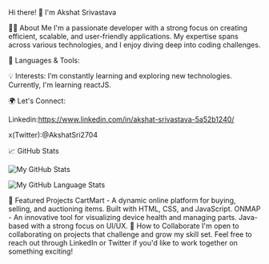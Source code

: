 Hi there! 👋 I'm Akshat Srivastava
<!-- Optional: Add a custom banner image -->

👨‍💻 About Me
I'm a passionate developer with a strong focus on creating efficient, scalable, and user-friendly applications. My expertise spans across various technologies, and I enjoy diving deep into coding challenges.

🌱 Languages & Tools:

💡 Interests:
I’m constantly learning and exploring new technologies. Currently, I'm learning reactJS.

🌍 Let's Connect:

Linkedin:https://www.linkedin.com/in/akshat-srivastava-5a52b1240/

x(Twitter):@AkshatSri2704

📈 GitHub Stats

![My GitHub Stats](https://github-readme-stats.vercel.app/api/?username=Akshat2711&count_private=true&theme=tokyonight&showicons=true)      

![My GitHub Language Stats](https://github-readme-stats.vercel.app/api/top-langs/?username=Akshat2711&langs_count=5&theme=tokyonight)





🌟 Featured Projects
CartMart - A dynamic online platform for buying, selling, and auctioning items. Built with HTML, CSS, and JavaScript.
ONMAP - An innovative tool for visualizing device health and managing parts. Java-based with a strong focus on UI/UX.
🤝 How to Collaborate
I'm open to collaborating on projects that challenge and grow my skill set. Feel free to reach out through LinkedIn or Twitter if you'd like to work together on something exciting!

<!--- Akshat2711/Akshat2711 is a ✨ special ✨ repository because its `README.md` (this file) appears on your GitHub profile. You can click the Preview link to take a look at your changes. --->
